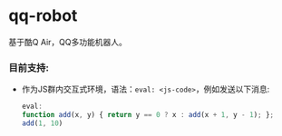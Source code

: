 # qq-robot
基于酷Q Air，QQ多功能机器人。


### 目前支持:
* 作为JS群内交互式环境，语法：`eval: <js-code>`，例如发送以下消息:
    ```js
    eval:
    function add(x, y) { return y == 0 ? x : add(x + 1, y - 1); };
    add(1, 10)
    ``` 